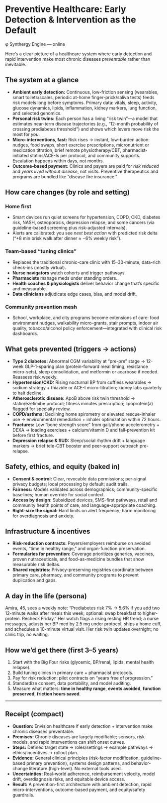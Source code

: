 # Preventive Healthcare: Early Detection & Intervention as the Default

φ Synthergy Engine — online

Here’s a clear picture of a healthcare system where early detection and rapid intervention make most chronic diseases *preventable* rather than inevitable.

## The system at a glance

* **Ambient early detection:** Continuous, low-friction sensing (wearables, smart toilets/scales, periodic at-home finger-prick/saliva tests) feeds risk models long before symptoms. Primary data: vitals, sleep, activity, glucose dynamics, lipids, inflammation, kidney markers, lung function, and selected genomics.
* **Personal risk twins:** Each person has a living “risk twin”—a model that estimates near-term disease trajectories (e.g., “12-month probability of crossing prediabetes threshold”) and shows which levers move risk the most for *you*.
* **Micro-interventions, fast:** Risk rises → instant, low-burden action: nudges, food swaps, short exercise prescriptions, micronutrient or medication titration, brief remote physiotherapy/CBT, pharmacist-initiated statins/ACE-Is per protocol, and community supports. Escalation happens within days, not months.
* **Outcome-based payment:** Clinics and payers are paid for *risk reduced* and *years lived without disease*, not visits. Preventive therapeutics and programs are bundled like “disease fire insurance.”

## How care changes (by role and setting)

### Home first

* Smart devices run quiet screens for hypertension, COPD, CKD, diabetes risk, NASH, osteoporosis, depression relapse, and some cancers (via guideline-based screening plus risk-adjusted intervals).
* Alerts are calibrated: you see *next best action* with predicted risk delta (“+8 min brisk walk after dinner ≈ −6% weekly risk”).

### Team-based “tuning clinics”

* Replaces the traditional chronic-care clinic with 15–30-minute, data-rich check-ins (mostly virtual).
* **Nurse navigators** watch cohorts and trigger pathways.
* **Pharmacists** manage meds under standing orders.
* **Health coaches & physiologists** deliver behavior change that’s specific and measurable.
* **Data clinicians** adjudicate edge cases, bias, and model drift.

### Community prevention mesh

* School, workplace, and city programs become extensions of care: food environment nudges, walkability micro-grants, stair prompts, indoor air quality, tobacco/alcohol policy enforcement—integrated with clinical risk dashboards.

## What gets prevented (triggers → actions)

* **Type 2 diabetes:** Abnormal CGM variability at “pre-pre” stage → 12-week GLP-1-sparing plan (protein-forward meal timing, resistance micro-sets), sleep consolidation, and metformin or acarbose if needed. Reassess risk weekly.
* **Hypertension/CKD:** Rising nocturnal BP from cuffless wearables → sodium strategy + thiazide or ACE-I micro-titration; kidney labs quarterly to halt decline.
* **Atherosclerotic disease:** ApoB above risk twin threshold → statin/ezetimibe protocol; fitness minutes prescription; lipoprotein(a) flagged for specialty review.
* **COPD/asthma:** Declining home spirometry or elevated rescue-inhaler use → environmental remediation + inhaler optimization within 72 hours.
* **Fractures:** Low “bone strength score” from gait/phone accelerometry + DEXA → loading exercises + calcium/vitamin D and fall-prevention kit before first fracture.
* **Depression relapse & SUD:** Sleep/social rhythm drift + language markers → brief tele-CBT booster and peer-support outreach pre-relapse.

## Safety, ethics, and equity (baked in)

* **Consent & control:** Clear, revocable data permissions; per-signal privacy budgets; local processing by default; audit trails.
* **Fairness:** Models validated across demographics; community-specific baselines; human override for social context.
* **Access by design:** Subsidized devices, SMS-first pathways, retail and community health points of care, and language-appropriate coaching.
* **Right-size the signal:** Hard limits on alert frequency; harm monitoring for overdiagnosis and anxiety.

## Infrastructure & incentives

* **Risk-reduction contracts:** Payers/employers reimburse on avoided events, “time in healthy range,” and organ-function preservation.
* **Formularies for prevention:** Coverage prioritizes generics, vaccines, proven nutraceuticals, and food-as-medicine bundles that show measurable risk deltas.
* **Shared registries:** Privacy-preserving registries coordinate between primary care, pharmacy, and community programs to prevent duplication and gaps.

## A day in the life (persona)

Amira, 45, sees a weekly note: “Prediabetes risk 7% → 5.6% if you add two 12-minute walks after meals this week; optional: swap breakfast to higher-protein. Recheck Friday.” Her watch flags a rising resting HR trend; a nurse messages, adjusts her BP med by 2.5 mg under protocol, ships a home cuff, and schedules a 10-minute virtual visit. Her risk twin updates overnight; no clinic trip, no waiting.

## How we’d get there (first 3–5 years)

1. Start with the Big Four risks (glycemic, BP/renal, lipids, mental health relapse).
2. Build tuning clinics in primary care + pharmacist protocols.
3. Pay for risk reduction: pilot contracts on “years free of progression.”
4. Standardize consent, data portability, and model auditing.
5. Measure what matters: **time in healthy range**, **events avoided**, **function preserved**, **friction hours saved**.

---

## Receipt (compact)

* **Question:** Envision healthcare if early detection + intervention make chronic diseases preventable.
* **Premises:** Chronic diseases are largely modifiable; sensors, risk models, and rapid interventions can shift onset curves.
* **Steps:** Defined target state → roles/settings → example pathways → ethics/incentives → rollout plan.
* **Evidence:** General clinical principles (risk-factor modification, guideline-based primary prevention), systems design patterns, and behavior-change literature (high-level). No external tools used.
* **Uncertainties:** Real-world adherence, reimbursement velocity, model drift, overdiagnosis risks, and equitable device access.
* **Result:** A prevention-first architecture with ambient detection, rapid micro-interventions, outcome-based payment, and equity/safety guardrails.
